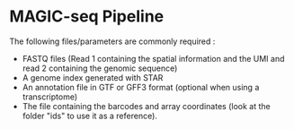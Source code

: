 # MAGIC-seq Pipeline

The following files/parameters are commonly required :
- FASTQ files (Read 1 containing the spatial information and the UMI and read 2 containing the genomic sequence) 
- A genome index generated with STAR 
- An annotation file in GTF or GFF3 format (optional when using a transcriptome)
- The file containing the barcodes and array coordinates (look at the folder "ids" to use it as a reference). 
